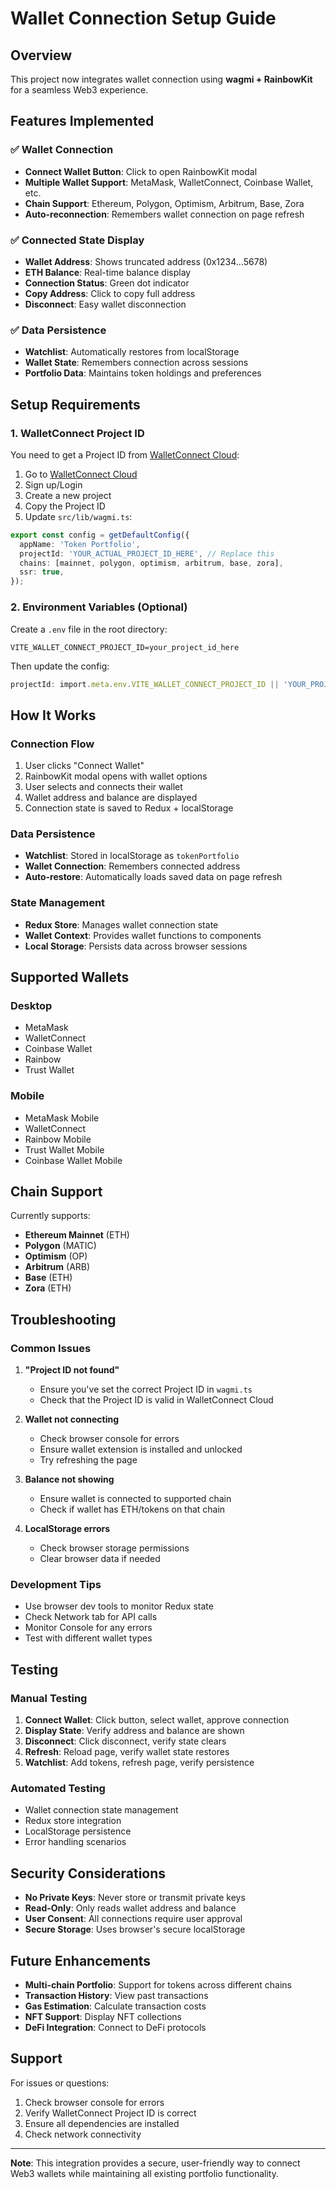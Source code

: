 # Wallet Connection Setup Guide

## Overview
This project now integrates wallet connection using **wagmi + RainbowKit** for a seamless Web3 experience.

## Features Implemented

### ✅ Wallet Connection
- **Connect Wallet Button**: Click to open RainbowKit modal
- **Multiple Wallet Support**: MetaMask, WalletConnect, Coinbase Wallet, etc.
- **Chain Support**: Ethereum, Polygon, Optimism, Arbitrum, Base, Zora
- **Auto-reconnection**: Remembers wallet connection on page refresh

### ✅ Connected State Display
- **Wallet Address**: Shows truncated address (0x1234...5678)
- **ETH Balance**: Real-time balance display
- **Connection Status**: Green dot indicator
- **Copy Address**: Click to copy full address
- **Disconnect**: Easy wallet disconnection

### ✅ Data Persistence
- **Watchlist**: Automatically restores from localStorage
- **Wallet State**: Remembers connection across sessions
- **Portfolio Data**: Maintains token holdings and preferences

## Setup Requirements

### 1. WalletConnect Project ID
You need to get a Project ID from [WalletConnect Cloud](https://cloud.walletconnect.com/):

1. Go to [WalletConnect Cloud](https://cloud.walletconnect.com/)
2. Sign up/Login
3. Create a new project
4. Copy the Project ID
5. Update `src/lib/wagmi.ts`:

```typescript
export const config = getDefaultConfig({
  appName: 'Token Portfolio',
  projectId: 'YOUR_ACTUAL_PROJECT_ID_HERE', // Replace this
  chains: [mainnet, polygon, optimism, arbitrum, base, zora],
  ssr: true,
});
```

### 2. Environment Variables (Optional)
Create a `.env` file in the root directory:

```env
VITE_WALLET_CONNECT_PROJECT_ID=your_project_id_here
```

Then update the config:

```typescript
projectId: import.meta.env.VITE_WALLET_CONNECT_PROJECT_ID || 'YOUR_PROJECT_ID',
```

## How It Works

### Connection Flow
1. User clicks "Connect Wallet"
2. RainbowKit modal opens with wallet options
3. User selects and connects their wallet
4. Wallet address and balance are displayed
5. Connection state is saved to Redux + localStorage

### Data Persistence
- **Watchlist**: Stored in localStorage as `tokenPortfolio`
- **Wallet Connection**: Remembers connected address
- **Auto-restore**: Automatically loads saved data on page refresh

### State Management
- **Redux Store**: Manages wallet connection state
- **Wallet Context**: Provides wallet functions to components
- **Local Storage**: Persists data across browser sessions

## Supported Wallets

### Desktop
- MetaMask
- WalletConnect
- Coinbase Wallet
- Rainbow
- Trust Wallet

### Mobile
- MetaMask Mobile
- WalletConnect
- Rainbow Mobile
- Trust Wallet Mobile
- Coinbase Wallet Mobile

## Chain Support

Currently supports:
- **Ethereum Mainnet** (ETH)
- **Polygon** (MATIC)
- **Optimism** (OP)
- **Arbitrum** (ARB)
- **Base** (ETH)
- **Zora** (ETH)

## Troubleshooting

### Common Issues

1. **"Project ID not found"**
   - Ensure you've set the correct Project ID in `wagmi.ts`
   - Check that the Project ID is valid in WalletConnect Cloud

2. **Wallet not connecting**
   - Check browser console for errors
   - Ensure wallet extension is installed and unlocked
   - Try refreshing the page

3. **Balance not showing**
   - Ensure wallet is connected to supported chain
   - Check if wallet has ETH/tokens on that chain

4. **LocalStorage errors**
   - Check browser storage permissions
   - Clear browser data if needed

### Development Tips

- Use browser dev tools to monitor Redux state
- Check Network tab for API calls
- Monitor Console for any errors
- Test with different wallet types

## Testing

### Manual Testing
1. **Connect Wallet**: Click button, select wallet, approve connection
2. **Display State**: Verify address and balance are shown
3. **Disconnect**: Click disconnect, verify state clears
4. **Refresh**: Reload page, verify wallet state restores
5. **Watchlist**: Add tokens, refresh page, verify persistence

### Automated Testing
- Wallet connection state management
- Redux store integration
- LocalStorage persistence
- Error handling scenarios

## Security Considerations

- **No Private Keys**: Never store or transmit private keys
- **Read-Only**: Only reads wallet address and balance
- **User Consent**: All connections require user approval
- **Secure Storage**: Uses browser's secure localStorage

## Future Enhancements

- **Multi-chain Portfolio**: Support for tokens across different chains
- **Transaction History**: View past transactions
- **Gas Estimation**: Calculate transaction costs
- **NFT Support**: Display NFT collections
- **DeFi Integration**: Connect to DeFi protocols

## Support

For issues or questions:
1. Check browser console for errors
2. Verify WalletConnect Project ID is correct
3. Ensure all dependencies are installed
4. Check network connectivity

---

**Note**: This integration provides a secure, user-friendly way to connect Web3 wallets while maintaining all existing portfolio functionality.







